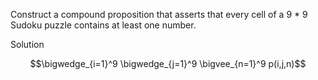 Construct a compound proposition that asserts that every cell of a 9 * 9 Sudoku puzzle contains at least one number.

Solution

$$\bigwedge_{i=1}^9 \bigwedge_{j=1}^9 \bigvee_{n=1}^9 p(i,j,n)$$